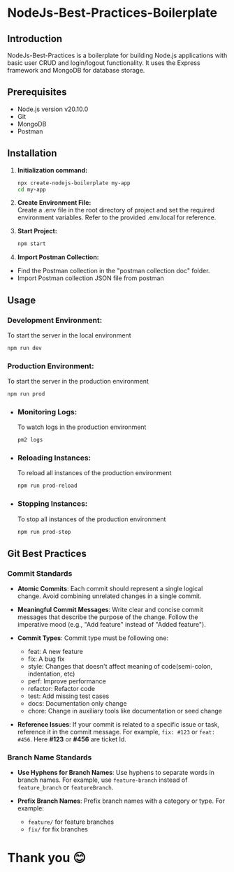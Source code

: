 # NodeJs-Best-Practices-Boilerplate

## Introduction
NodeJs-Best-Practices is a boilerplate for building Node.js applications with basic user CRUD and login/logout functionality. It uses the Express framework and MongoDB for database storage.


## Prerequisites
- Node.js version v20.10.0
- Git
- MongoDB
- Postman

## Installation
1. **Initialization command:**
   ```bash
   npx create-nodejs-boilerplate my-app
   cd my-app
   ```
2. **Create Environment File:** </br>
   Create a .env file in the root directory of project and set the required environment variables. Refer to the provided .env.local for reference.

3. **Start Project:** </br>
   ```bash
   npm start
   ```
4. **Import Postman Collection:** </br>
- Find the Postman collection in the "postman collection doc" folder.
- Import Postman collection JSON file from postman
## Usage
### Development Environment:
To start the server in the local environment
   ```bash
   npm run dev
   ```
### Production Environment: 
To start the server in the production environment
   ```bash
   npm run prod
   ```
<ul>
<li>

### Monitoring Logs: 
To watch logs in the production environment
   ```bash
   pm2 logs
   ```
</li>
<li>

### Reloading Instances: 
To reload all instances of the production environment
   ```bash
   npm run prod-reload
   ```
</li>
<li>

### Stopping Instances: 
To stop all instances of the production environment
   ```bash
   npm run prod-stop
   ```
</li>
</ul>

## Git Best Practices

### Commit Standards

- **Atomic Commits**: Each commit should represent a single logical change. Avoid combining unrelated changes in a single commit.
  
- **Meaningful Commit Messages**: Write clear and concise commit messages that describe the purpose of the change. Follow the imperative mood (e.g., "Add feature" instead of "Added feature").

- **Commit Types**: Commit type must be following one:
   - feat: A new feature
   - fix: A bug fix
   - style: Changes that doesn't affect meaning of code(semi-colon, indentation, etc)
   - perf: Improve performance
   - refactor: Refactor code
   - test: Add missing test cases
   - docs: Documentation only change
   - chore: Change in auxiliary tools like documentation or seed change

- **Reference Issues**: If your commit is related to a specific issue or task, reference it in the commit message. For example, `fix: #123` or `feat: #456`. Here **#123** or **#456** are ticket Id.


### Branch Name Standards

- **Use Hyphens for Branch Names**: Use hyphens to separate words in branch names. For example, use `feature-branch` instead of `feature_branch` or `featureBranch`.

- **Prefix Branch Names**: Prefix branch names with a category or type. For example:
  - `feature/` for feature branches
  - `fix/` for fix branches

# Thank you 😊